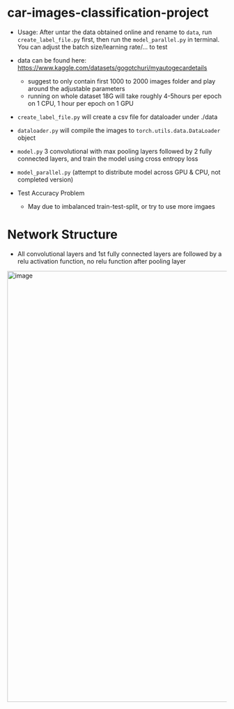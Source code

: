 # car-images-classification-project

- Usage:
  After untar the data obtained online and rename to `data`, run `create_label_file.py` first, then run the `model_parallel.py` in terminal. You can adjust the batch size/learning rate/... to test

- data can be found here: https://www.kaggle.com/datasets/gogotchuri/myautogecardetails
  - suggest to only contain first 1000 to 2000 images folder and play around the adjustable parameters
  - running on whole dataset 18G will take roughly 4-5hours per epoch on 1 CPU, 1 hour per epoch on 1 GPU
- `create_label_file.py` will create a csv file for dataloader under ./data
- `dataloader.py` will compile the images to `torch.utils.data.DataLoader` object
- `model.py` 3 convolutional with max pooling layers followed by 2 fully connected layers, and train the model using cross entropy loss
- `model_parallel.py` (attempt to distribute model across GPU & CPU, not completed version)

- Test Accuracy Problem
  - May due to imbalanced train-test-split, or try to use more imgaes

# Network Structure
-  All convolutional layers and 1st fully connected layers are followed by a relu activation function, no relu function after pooling layer
<img width="991" alt="image" src="https://github.com/ryf0810/car-images-classification-project/assets/106381479/8cbbc174-32ae-4db7-b94c-5a7ee13bff60">
